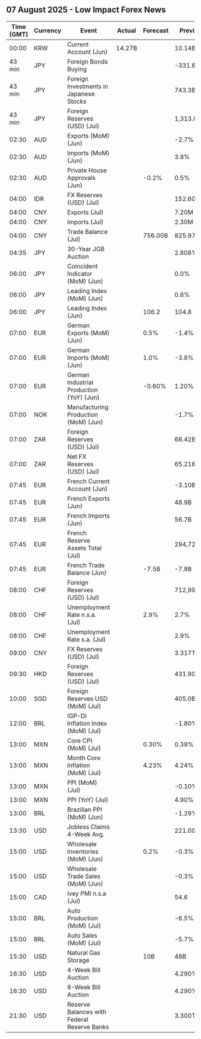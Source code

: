 ## 07 August 2025 - Low Impact Forex News

| Time (GMT) | Currency | Event | Actual | Forecast | Previous |
|------|----------|-------|--------|----------|----------|
| 00:00 | KRW | Current Account (Jun) | 14.27B |  | 10.14B |
| 43 min | JPY | Foreign Bonds Buying |  |  | -331.6B |
| 43 min | JPY | Foreign Investments in Japanese Stocks |  |  | 743.3B |
| 43 min | JPY | Foreign Reserves (USD) (Jul) |  |  | 1,313.8B |
| 02:30 | AUD | Exports (MoM) (Jun) |  |  | -2.7% |
| 02:30 | AUD | Imports (MoM) (Jun) |  |  | 3.8% |
| 02:30 | AUD | Private House Approvals (Jun) |  | -0.2% | 0.5% |
| 04:00 | IDR | FX Reserves (USD) (Jul) |  |  | 152.60B |
| 04:00 | CNY | Exports (Jul) |  |  | 7.20M |
| 04:00 | CNY | Imports (Jul) |  |  | 2.30M |
| 04:00 | CNY | Trade Balance (Jul) |  | 756.00B | 825.97B |
| 04:35 | JPY | 30-Year JGB Auction |  |  | 2.808% |
| 06:00 | JPY | Coincident Indicator (MoM) (Jun) |  |  | 0.0% |
| 06:00 | JPY | Leading Index (MoM) (Jun) |  |  | 0.6% |
| 06:00 | JPY | Leading Index (Jun) |  | 106.2 | 104.8 |
| 07:00 | EUR | German Exports (MoM) (Jun) |  | 0.5% | -1.4% |
| 07:00 | EUR | German Imports (MoM) (Jun) |  | 1.0% | -3.8% |
| 07:00 | EUR | German Industrial Production (YoY) (Jun) |  | -0.60% | 1.20% |
| 07:00 | NOK | Manufacturing Production (MoM) (Jun) |  |  | -1.7% |
| 07:00 | ZAR | Foreign Reserves (USD) (Jul) |  |  | 68.42B |
| 07:00 | ZAR | Net FX Reserves (USD) (Jul) |  |  | 65.216B |
| 07:45 | EUR | French Current Account (Jun) |  |  | -3.10B |
| 07:45 | EUR | French Exports (Jun) |  |  | 48.9B |
| 07:45 | EUR | French Imports (Jun) |  |  | 56.7B |
| 07:45 | EUR | French Reserve Assets Total (Jul) |  |  | 294,723.0M |
| 07:45 | EUR | French Trade Balance (Jun) |  | -7.5B | -7.8B |
| 08:00 | CHF | Foreign Reserves (USD) (Jul) |  |  | 712,996.0B |
| 08:00 | CHF | Unemployment Rate n.s.a. (Jul) |  | 2.9% | 2.7% |
| 08:00 | CHF | Unemployment Rate s.a. (Jul) |  |  | 2.9% |
| 09:00 | CNY | FX Reserves (USD) (Jul) |  |  | 3.317T |
| 09:30 | HKD | Foreign Reserves (USD) (Jul) |  |  | 431.90B |
| 10:00 | SGD | Foreign Reserves USD (MoM) (Jul) |  |  | 405.0B |
| 12:00 | BRL | IGP-DI Inflation Index (MoM) (Jul) |  |  | -1.80% |
| 13:00 | MXN | Core CPI (MoM) (Jul) |  | 0.30% | 0.39% |
| 13:00 | MXN | Month Core Inflation (MoM) (Jul) |  | 4.23% | 4.24% |
| 13:00 | MXN | PPI (MoM) (Jul) |  |  | -0.10% |
| 13:00 | MXN | PPI (YoY) (Jul) |  |  | 4.90% |
| 13:00 | BRL | Brazilian PPI (MoM) (Jun) |  |  | -1.29% |
| 13:30 | USD | Jobless Claims 4-Week Avg. |  |  | 221.00K |
| 15:00 | USD | Wholesale Inventories (MoM) (Jun) |  | 0.2% | -0.3% |
| 15:00 | USD | Wholesale Trade Sales (MoM) (Jun) |  |  | -0.3% |
| 15:00 | CAD | Ivey PMI n.s.a (Jul) |  |  | 54.6 |
| 15:00 | BRL | Auto Production (MoM) (Jul) |  |  | -6.5% |
| 15:00 | BRL | Auto Sales (MoM) (Jul) |  |  | -5.7% |
| 15:30 | USD | Natural Gas Storage |  | 10B | 48B |
| 16:30 | USD | 4-Week Bill Auction |  |  | 4.290% |
| 16:30 | USD | 8-Week Bill Auction |  |  | 4.290% |
| 21:30 | USD | Reserve Balances with Federal Reserve Banks |  |  | 3.300T |
